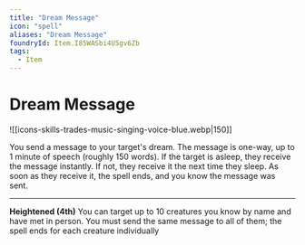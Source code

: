 ```yaml
---
title: "Dream Message"
icon: "spell"
aliases: "Dream Message"
foundryId: Item.I85WASbi4U5gv6Zb
tags:
  - Item
---
```


# Dream Message
![[icons-skills-trades-music-singing-voice-blue.webp|150]]

You send a message to your target's dream. The message is one-way, up to 1 minute of speech (roughly 150 words). If the target is asleep, they receive the message instantly. If not, they receive it the next time they sleep. As soon as they receive it, the spell ends, and you know the message was sent.

* * *

**Heightened (4th)** You can target up to 10 creatures you know by name and have met in person. You must send the same message to all of them; the spell ends for each creature individually
